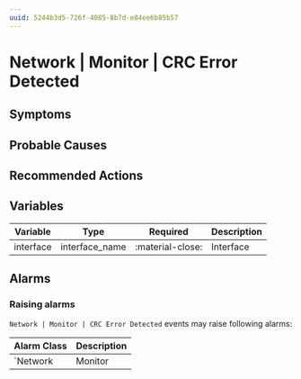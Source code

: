 ```yaml
---
uuid: 5244b3d5-726f-4085-8b7d-e84ee6b85b57
---
```

# Network | Monitor | CRC Error Detected

## Symptoms

## Probable Causes

## Recommended Actions

## Variables

Variable | Type | Required | Description
--- | --- | --- | ---
interface | interface_name | :material-close: | Interface

## Alarms

### Raising alarms

`Network | Monitor | CRC Error Detected` events may raise following alarms:

Alarm Class | Description
--- | ---
`Network | Monitor | CRC Error Detected` | dispose
